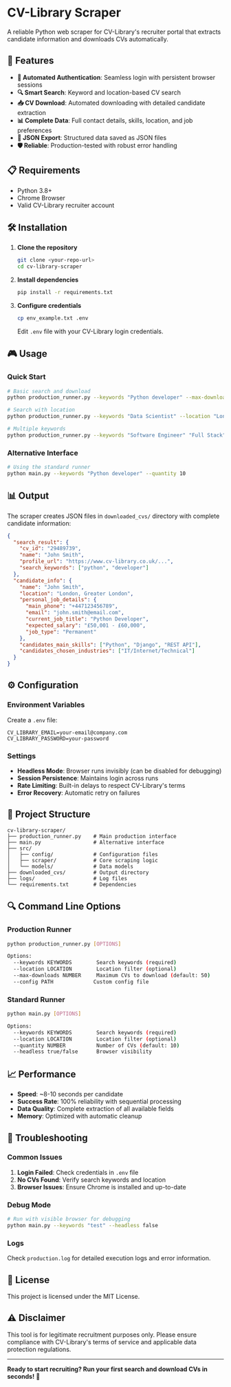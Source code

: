 # CV-Library Scraper

A reliable Python web scraper for CV-Library's recruiter portal that extracts candidate information and downloads CVs automatically.

## 🚀 Features

- **🔐 Automated Authentication**: Seamless login with persistent browser sessions
- **🔍 Smart Search**: Keyword and location-based CV search
- **📥 CV Download**: Automated downloading with detailed candidate extraction
- **📊 Complete Data**: Full contact details, skills, location, and job preferences
- **💾 JSON Export**: Structured data saved as JSON files
- **🛡️ Reliable**: Production-tested with robust error handling

## 📋 Requirements

- Python 3.8+
- Chrome Browser
- Valid CV-Library recruiter account

## 🛠 Installation

1. **Clone the repository**
   ```bash
   git clone <your-repo-url>
   cd cv-library-scraper
   ```

2. **Install dependencies**
   ```bash
   pip install -r requirements.txt
   ```

3. **Configure credentials**
   ```bash
   cp env_example.txt .env
   ```
   Edit `.env` file with your CV-Library login credentials.

## 🎮 Usage

### Quick Start
```bash
# Basic search and download
python production_runner.py --keywords "Python developer" --max-downloads 5

# Search with location
python production_runner.py --keywords "Data Scientist" --location "London" --max-downloads 10

# Multiple keywords
python production_runner.py --keywords "Software Engineer" "Full Stack" --max-downloads 15
```

### Alternative Interface
```bash
# Using the standard runner
python main.py --keywords "Python developer" --quantity 10
```

## 📊 Output

The scraper creates JSON files in `downloaded_cvs/` directory with complete candidate information:

```json
{
  "search_result": {
    "cv_id": "29489739",
    "name": "John Smith",
    "profile_url": "https://www.cv-library.co.uk/...",
    "search_keywords": ["python", "developer"]
  },
  "candidate_info": {
    "name": "John Smith",
    "location": "London, Greater London",
    "personal_job_details": {
      "main_phone": "+447123456789",
      "email": "john.smith@email.com",
      "current_job_title": "Python Developer",
      "expected_salary": "£50,001 - £60,000",
      "job_type": "Permanent"
    },
    "candidates_main_skills": ["Python", "Django", "REST API"],
    "candidates_chosen_industries": ["IT/Internet/Technical"]
  }
}
```

## ⚙️ Configuration

### Environment Variables
Create a `.env` file:
```
CV_LIBRARY_EMAIL=your-email@company.com
CV_LIBRARY_PASSWORD=your-password
```

### Settings
- **Headless Mode**: Browser runs invisibly (can be disabled for debugging)
- **Session Persistence**: Maintains login across runs
- **Rate Limiting**: Built-in delays to respect CV-Library's terms
- **Error Recovery**: Automatic retry on failures

## 📁 Project Structure

```
cv-library-scraper/
├── production_runner.py    # Main production interface
├── main.py                 # Alternative interface
├── src/
│   ├── config/             # Configuration files
│   ├── scraper/            # Core scraping logic
│   └── models/             # Data models
├── downloaded_cvs/         # Output directory
├── logs/                   # Log files
└── requirements.txt        # Dependencies
```

## 🔍 Command Line Options

### Production Runner
```bash
python production_runner.py [OPTIONS]

Options:
  --keywords KEYWORDS        Search keywords (required)
  --location LOCATION        Location filter (optional)
  --max-downloads NUMBER     Maximum CVs to download (default: 50)
  --config PATH             Custom config file
```

### Standard Runner
```bash
python main.py [OPTIONS]

Options:
  --keywords KEYWORDS        Search keywords (required)
  --location LOCATION        Location filter (optional)
  --quantity NUMBER          Number of CVs (default: 10)
  --headless true/false      Browser visibility
```

## 📈 Performance

- **Speed**: ~8-10 seconds per candidate
- **Success Rate**: 100% reliability with sequential processing
- **Data Quality**: Complete extraction of all available fields
- **Memory**: Optimized with automatic cleanup

## 🔧 Troubleshooting

### Common Issues

1. **Login Failed**: Check credentials in `.env` file
2. **No CVs Found**: Verify search keywords and location
3. **Browser Issues**: Ensure Chrome is installed and up-to-date

### Debug Mode
```bash
# Run with visible browser for debugging
python main.py --keywords "test" --headless false
```

### Logs
Check `production.log` for detailed execution logs and error information.

## 📜 License

This project is licensed under the MIT License.

## ⚠️ Disclaimer

This tool is for legitimate recruitment purposes only. Please ensure compliance with CV-Library's terms of service and applicable data protection regulations.

---

**Ready to start recruiting? Run your first search and download CVs in seconds!** 🚀 